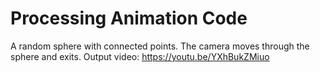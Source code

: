 # Processing Animation Code
A random sphere with connected points. The camera moves through the sphere and exits.
Output video:
https://youtu.be/YXhBukZMiuo
